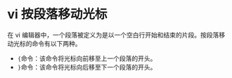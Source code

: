 # vi 按段落移动光标

在 vi 编辑器中，一个段落被定义为是以一个空白行开始和结束的片段。按段落移动光标的命令有以下两种。

*   `{`命令：该命令将光标向前移至上一个段落的开头。
*   `}`命令：该命令将光标向后移至下一个段落的开头。